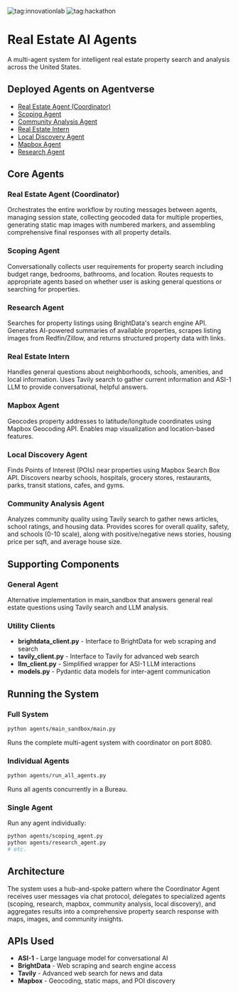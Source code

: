 ![tag:innovationlab](https://img.shields.io/badge/innovationlab-3D8BD3)
![tag:hackathon](https://img.shields.io/badge/hackathon-5F43F1)

# Real Estate AI Agents

A multi-agent system for intelligent real estate property search and analysis across the United States.

## Deployed Agents on Agentverse

- [Real Estate Agent (Coordinator)](https://agentverse.ai/agents/details/agent1qg0lmv734dqg402qsrma08jvepjqgpf3krz733nsckstptr3e9a82haqldl/profile)
- [Scoping Agent](https://agentverse.ai/agents/details/agent1qtuv3paxfpc7r44x5xxhttlgurtm7rkdf97z0dgfr34r8gf0zp0asyhtnse/profile)
- [Community Analysis Agent](https://agentverse.ai/agents/details/agent1q2d44gnyd9rfm4dwxaje96v8q3m30nhckpwkn5zte38ecn6y8k6vyjavunw/profile)
- [Real Estate Intern](https://agentverse.ai/agents/details/agent1qv5xsu3s92n8wxe2zq0gx425jsfxcyz3aeedtntp7f45argyturk6m0ez45/profile)
- [Local Discovery Agent](https://agentverse.ai/agents/details/agent1q0a0ctl6xt9pqgawtvts9m3p9fn0hhxhd4zm5l2a4r2twqqsssk45zjypfq/profile)
- [Mapbox Agent](https://agentverse.ai/agents/details/agent1qfwz4lx0rj2a7dsak4wswmnanql8u9yk9dvf97jy73z8vh5yknh6z0ncn2y/profile)
- [Research Agent](https://agentverse.ai/agents/details/agent1qd6snf9k3kd68djglmfzd9kcjnjtv43gn7dpnt9zj4ta6w2n9fyfvj09hmh/profile)

## Core Agents

### Real Estate Agent (Coordinator)
Orchestrates the entire workflow by routing messages between agents, managing session state, collecting geocoded data for multiple properties, generating static map images with numbered markers, and assembling comprehensive final responses with all property details.

### Scoping Agent
Conversationally collects user requirements for property search including budget range, bedrooms, bathrooms, and location. Routes requests to appropriate agents based on whether user is asking general questions or searching for properties.

### Research Agent
Searches for property listings using BrightData's search engine API. Generates AI-powered summaries of available properties, scrapes listing images from Redfin/Zillow, and returns structured property data with links.

### Real Estate Intern
Handles general questions about neighborhoods, schools, amenities, and local information. Uses Tavily search to gather current information and ASI-1 LLM to provide conversational, helpful answers.

### Mapbox Agent
Geocodes property addresses to latitude/longitude coordinates using Mapbox Geocoding API. Enables map visualization and location-based features.

### Local Discovery Agent
Finds Points of Interest (POIs) near properties using Mapbox Search Box API. Discovers nearby schools, hospitals, grocery stores, restaurants, parks, transit stations, cafes, and gyms.

### Community Analysis Agent
Analyzes community quality using Tavily search to gather news articles, school ratings, and housing data. Provides scores for overall quality, safety, and schools (0-10 scale), along with positive/negative news stories, housing price per sqft, and average house size.

## Supporting Components

### General Agent
Alternative implementation in main_sandbox that answers general real estate questions using Tavily search and LLM analysis.

### Utility Clients
- **brightdata_client.py** - Interface to BrightData for web scraping and search
- **tavily_client.py** - Interface to Tavily for advanced web search
- **llm_client.py** - Simplified wrapper for ASI-1 LLM interactions
- **models.py** - Pydantic data models for inter-agent communication

## Running the System

### Full System
```bash
python agents/main_sandbox/main.py
```
Runs the complete multi-agent system with coordinator on port 8080.

### Individual Agents
```bash
python agents/run_all_agents.py
```
Runs all agents concurrently in a Bureau.

### Single Agent
Run any agent individually:
```bash
python agents/scoping_agent.py
python agents/research_agent.py
# etc.
```

## Architecture

The system uses a hub-and-spoke pattern where the Coordinator Agent receives user messages via chat protocol, delegates to specialized agents (scoping, research, mapbox, community analysis, local discovery), and aggregates results into a comprehensive property search response with maps, images, and community insights.

## APIs Used
- **ASI-1** - Large language model for conversational AI
- **BrightData** - Web scraping and search engine access
- **Tavily** - Advanced web search for news and data
- **Mapbox** - Geocoding, static maps, and POI discovery
